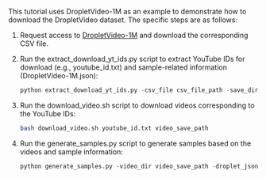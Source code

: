 This tutorial uses DropletVideo-1M as an example to demonstrate how to download the DropletVideo dataset. The specific steps are as follows:

1. Request access to [DropletVideo-1M](https://huggingface.co/datasets/DropletX/DropletVideo-1M) and download the corresponding CSV file.
2. Run the extract_download_yt_ids.py script to extract YouTube IDs for download (e.g., youtube_id.txt) and sample-related information (DropletVideo-1M.json):
    ```python
    python extract_download_yt_ids.py -csv_file csv_file_path -save_dir save_path
    ```
3. Run the download_video.sh script to download videos corresponding to the YouTube IDs:
   ```bash
   bash download_video.sh youtube_id.txt video_save_path
   ```

4. Run the generate_samples.py script to generate samples based on the videos and sample information:
    ```python
    python generate_samples.py -video_dir video_save_path -droplet_json DropletVideo-1M.json -save_dir sample_save_path
    ```
